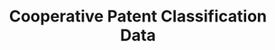 ---
layout: default
bigquery: https://console.cloud.google.com/bigquery?p=patents-public-data&d=cpc&page=dataset
citation: '“Cooperative Patent Classification” by the EPO and USPTO, for public use. '
contributors: EPO, USPTO
cost: None
description: Cooperative Patent Classification Data contains the scheme and definitions
  of the Cooperative Patent Classification system for classifying patent documents.
  The CPC is the result of a partnership between the EPO and the USPTO in their joint
  effort to develop a common, internationally compatible classification system for
  technical documents, in particular patent publications, which will be used by both
  offices in the patent granting process
documentation: https://www.cooperativepatentclassification.org/cpcSchemeAndDefinitions
last_edit: 04/12/2022, 03:45:14
location: https://www.cooperativepatentclassification.org/index
maintained_by: USPTO, EPO
schema_fields:
- titlePart
- applicationReferences
- additional_only
- childGroups
- limitingReferences
- application_references
- title_part
- ipc_concordant
- informativeReferences
- breakdown_code
- level
- ipcConcordant
- status
- date_revised
- residualReferences
- titleFull
- children
- child_groups
- not_allocatable
- residual_references
- limiting_references
- definition
- glossary
- parents
- informative_references
- dateRevised
- notAllocatable
- symbol
- title_full
- synonyms
- breakdownCode
- sizeCache
shortname: cooperative_patent_classification
tags:
- patents
- science
title: Cooperative Patent Classification Data
uuid: 984374a7-16e9-4b35-9445-458daceb01bf
---